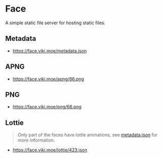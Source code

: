 # Face

A simple static file server for hosting static files.

## Metadata

- https://face.viki.moe/metadata.json

## APNG

- https://face.viki.moe/apng/66.png

## PNG

- https://face.viki.moe/png/66.png

## Lottie

> Only part of the faces have lottie animations, see [metadata.json](https://face.viki.moe/metadata.json) for more information.

- https://face.viki.moe/lottie/423.json
